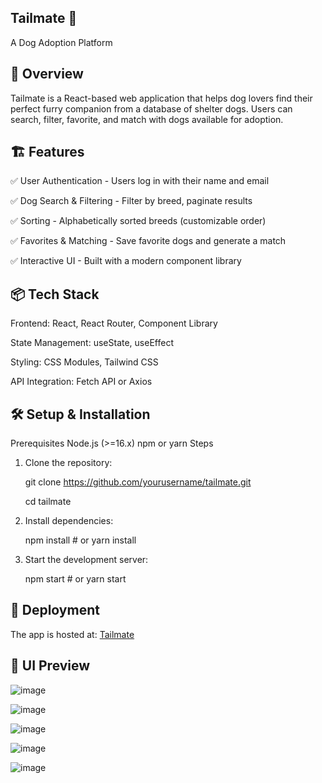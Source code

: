 ## Tailmate 🐶
A Dog Adoption Platform

## 🚀 Overview
Tailmate is a React-based web application that helps dog lovers find their perfect furry companion from a database of shelter dogs. Users can search, filter, favorite, and match with dogs available for adoption.

## 🏗 Features
✅ User Authentication - Users log in with their name and email

✅ Dog Search & Filtering - Filter by breed, paginate results

✅ Sorting - Alphabetically sorted breeds (customizable order)

✅ Favorites & Matching - Save favorite dogs and generate a match

✅ Interactive UI - Built with a modern component library

## 📦 Tech Stack
Frontend: React, React Router, Component Library

State Management: useState, useEffect

Styling: CSS Modules, Tailwind CSS

API Integration: Fetch API or Axios

## 🛠 Setup & Installation
Prerequisites
Node.js (>=16.x)
npm or yarn
Steps
1. Clone the repository:
   
   git clone https://github.com/yourusername/tailmate.git
   
   cd tailmate

3. Install dependencies:
   
   npm install  # or yarn install

5. Start the development server:
   
   npm start  # or yarn start

## 🔗 Deployment
The app is hosted at: [Tailmate](https://tailmate.surendramedisetti.com/)

## 🎨 UI Preview
![image](https://github.com/user-attachments/assets/8cf59e49-3296-4a44-9689-32d6071cea53)

![image](https://github.com/user-attachments/assets/300ed4d8-4a39-4a07-9009-047d4b2253c0)

![image](https://github.com/user-attachments/assets/db608119-87fe-4eef-8e90-a788adc360be)

![image](https://github.com/user-attachments/assets/6feb5b07-5271-4bd5-9ec1-e42da09d1ed9)

![image](https://github.com/user-attachments/assets/574f0f08-1490-42b6-a99a-df3d44fa1080)

